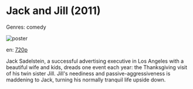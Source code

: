 # Jack and Jill (2011)

Genres: comedy

![poster](http://image.tmdb.org/t/p/w500/yI6tiyhRbeK6CbIHPrNYfEjJCeg.jpg)

en:
  [720p](magnet:?xt=urn:btih:388DD1D684F9530FF189F587432BF409DEF111E1&tr=udp://glotorrents.pw:6969/announce&tr=udp://tracker.opentrackr.org:1337/announce&tr=udp://torrent.gresille.org:80/announce&tr=udp://tracker.openbittorrent.com:80&tr=udp://tracker.coppersurfer.tk:6969&tr=udp://tracker.leechers-paradise.org:6969&tr=udp://p4p.arenabg.ch:1337&tr=udp://tracker.internetwarriors.net:1337)
  


Jack Sadelstein, a successful advertising executive in Los Angeles with a beautiful wife and kids, dreads one event each year: the Thanksgiving visit of his twin sister Jill. Jill's neediness and passive-aggressiveness is maddening to Jack, turning his normally tranquil life upside down.